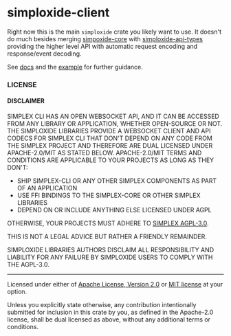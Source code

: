 # simploxide-client

Right now this is the main `simploxide` crate you likely want to use. It
doesn't do much besides merging [simpoxide-core](../simploxide-core) with
[simploxide-api-types](../simploxide-api-types) providing the higher level API
with automatic request encoding and response/event decoding.

See [docs](https://docs.rs/simploxide-client) and the
[example](./examples/squaring_bot.rs) for further guidance.

### LICENSE

#### DISCLAIMER

SIMPLEX CLI HAS AN OPEN WEBSOCKET API, AND IT CAN BE ACCESSED FROM ANY LIBRARY
OR APPLICATION, WHETHER OPEN-SOURCE OR NOT. THE SIMPLOXIDE LIBRARIES PROVIDE A
WEBSOCKET CLIENT AND API CODECS FOR SIMPLEX CLI THAT DON'T DEPEND ON ANY CODE
FROM THE SIMPLEX PROJECT AND THEREFORE ARE DUAL LICENSED UNDER APACHE-2.0/MIT
AS STATED BELOW. APACHE-2.0/MIT TERMS AND CONDITIONS ARE APPLICABLE TO YOUR
PROJECTS AS LONG AS THEY DON'T:

- SHIP SIMPLEX-CLI OR ANY OTHER SIMPLEX COMPONENTS AS PART OF AN APPLICATION
- USE FFI BINDINGS TO THE SIMPLEX-CORE OR OTHER SIMPLEX LIBRARIES
- DEPEND ON OR INCLUDE ANYTHING ELSE LICENSED UNDER AGPL

OTHERWISE, YOUR PROJECTS MUST ADHERE TO [SIMPLEX
AGPL-3.0](https://github.com/simplex-chat/simplex-chat/blob/stable/LICENSE).


THIS IS NOT A LEGAL ADVICE BUT RATHER A FRIENDLY REMAINDER.

SIMPLOXIDE LIBRARIES AUTHORS DISCLAIM ALL RESPONSIBILITY AND LIABILITY FOR ANY
FAILURE BY SIMPLOXIDE USERS TO COMPLY WITH THE AGPL-3.0.

---

Licensed under either of [Apache License, Version 2.0](../LICENSE-APACHE) or [MIT
license](../LICENSE-MIT) at your option.

Unless you explicitly state otherwise, any contribution intentionally submitted
for inclusion in this crate by you, as defined in the Apache-2.0 license, shall
be dual licensed as above, without any additional terms or conditions.

